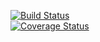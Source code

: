 [![Build Status](https://travis-ci.org/dadosjusbr/parser.svg?branch=master)](https://travis-ci.org/dadosjusbr/parser)  
[![Coverage Status](https://coveralls.io/repos/github/dadosjusbr/parser/badge.svg?branch=master)](https://coveralls.io/github/dadosjusbr/parser?branch=master)